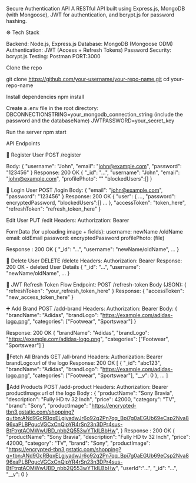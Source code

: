 Secure Authentication API
A RESTful API built using Express.js, MongoDB (with Mongoose), JWT for authentication, and bcrypt.js for password hashing.

⚙️ Tech Stack

Backend: Node.js, Express.js
Database: MongoDB (Mongoose ODM)
Authentication: JWT (Access + Refresh Tokens)
Password Security: bcrypt.js
Testing: Postman
PORT:3000

Clone the repo

git clone https://github.com/your-username/your-repo-name.git
cd your-repo-name

Install dependencies
npm install

Create a .env file in the root directory:
DBCONNECTIONSTRING=your_mongodb_connection_string (include the password and the databaseName)
JWTPASSWORD=your_secret_key

Run the server
npm start

 API Endpoints

🔹 Register User
POST /register

Body:
{
  "username": "John",
  "email": "john@example.com",
  "password": "123456"
}
Response: 200 OK
{
  "_id": "...",
  "username": "John",
  "email": "john@example.com",
  "profilePhoto": ""
  "blockedUsers":[]
}

🔹 Login User
POST /login 
Body:
{
  "email": "john@example.com",
  "password": "123456"
}
Response: 200 OK
{
    "user": {
      ...,
      "password": encryptedPassword,
        "blockedUsers":[]
      ...
     },
    "accessToken": "token_here",
     "refreshToken": "refresh_token_here"
}

Edit User
PUT /edit
Headers: Authorization: Bearer <accessToken>

FormData (for uploading image + fields):
username: newName /oldName
email: oldEmail
password: encryptedPassword
profilePhoto: (file)

Response : 200 OK
{
  "_id": "...",
  "username": "newName/oldName",
  ...
}

🔹 Delete User
DELETE /delete
Headers: Authorization: Bearer <accessToken>
Response: 200 OK - deleted User Details
{
  "_id": "...",
  "username": "newName/oldName",
  ...
}

🔹 JWT Refresh Token Flow
Endpoint: POST /refresh-token
Body (JSON):
{
  "refreshToken": "your_refresh_token_here"
}
Response:
{
  "accessToken": "new_access_token_here"
}

➕ Add Brand
POST /add-brand
Headers: Authorization: Bearer <accessToken>
Body:
{
  "brandName": "Adidas",
  "brandLogo": "https://example.com/adidas-logo.png",
  "categories": ["Footwear", "Sportswear"]
}

Response: 200 OK
{
  "brandName": "Adidas",
  "brandLogo": "https://example.com/adidas-logo.png",
  "categories": ["Footwear", "Sportswear"]
}

🔹Fetch All Brands
GET /all-brand
Headers: Authorization: Bearer <accessToken>
brandLogo:url of the logo
Response: 200 OK
[
  {
    "_id": "abc123",
    "brandName": "Adidas",
    "brandLogo": "https://example.com/adidas-logo.png",
    "categories": ["Footwear", "Sportswear"],
    "__v": 0
  },
  ...
]

🔹Add Products
POST /add-product
Headers: Authorization: Bearer <accessToken>
productImage:url of the logo
Body :
{
    "productName": "Sony Bravia",
  "description": "Fully HD tv 32 Inch",
  "price": 42000,
  "category": "TV",
  "brand": "Sony",
  "productImage": "https://encrypted-tbn3.gstatic.com/shopping?q=tbn:ANd9GcRBqxELgjyadwJr6o92q2Pn7qq_Bpi7g0aEGUb69eCsp2Nva896xaPLBPqucVGCxCnQipYR4rSn23n3DPr4sus-BtFtrgtAOMWwUBD_nbb2Q553wYTkILBbHw",
}
Response : 200 OK
{
  "productName": "Sony Bravia",
  "description": "Fully HD tv 32 Inch",
  "price": 42000,
  "category": "TV",
  "brand": "Sony",
  "productImage": "https://encrypted-tbn3.gstatic.com/shopping?q=tbn:ANd9GcRBqxELgjyadwJr6o92q2Pn7qq_Bpi7g0aEGUb69eCsp2Nva896xaPLBPqucVGCxCnQipYR4rSn23n3DPr4sus-BtFtrgtAOMWwUBD_nbb2Q553wYTkILBbHw",
  "userId":"...",
   "_id": "...",
    "__v": 0
}


